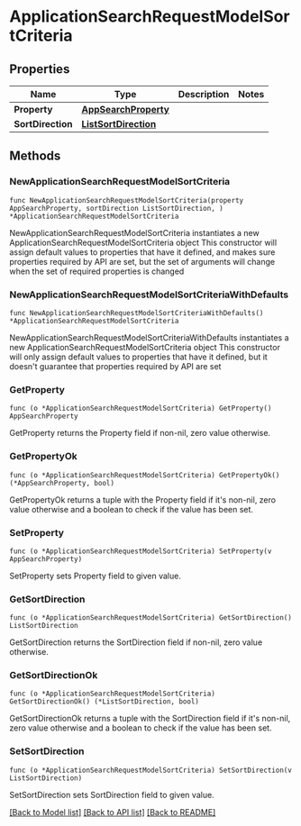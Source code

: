 # ApplicationSearchRequestModelSortCriteria

## Properties

Name | Type | Description | Notes
------------ | ------------- | ------------- | -------------
**Property** | [**AppSearchProperty**](AppSearchProperty.md) |  | 
**SortDirection** | [**ListSortDirection**](ListSortDirection.md) |  | 

## Methods

### NewApplicationSearchRequestModelSortCriteria

`func NewApplicationSearchRequestModelSortCriteria(property AppSearchProperty, sortDirection ListSortDirection, ) *ApplicationSearchRequestModelSortCriteria`

NewApplicationSearchRequestModelSortCriteria instantiates a new ApplicationSearchRequestModelSortCriteria object
This constructor will assign default values to properties that have it defined,
and makes sure properties required by API are set, but the set of arguments
will change when the set of required properties is changed

### NewApplicationSearchRequestModelSortCriteriaWithDefaults

`func NewApplicationSearchRequestModelSortCriteriaWithDefaults() *ApplicationSearchRequestModelSortCriteria`

NewApplicationSearchRequestModelSortCriteriaWithDefaults instantiates a new ApplicationSearchRequestModelSortCriteria object
This constructor will only assign default values to properties that have it defined,
but it doesn't guarantee that properties required by API are set

### GetProperty

`func (o *ApplicationSearchRequestModelSortCriteria) GetProperty() AppSearchProperty`

GetProperty returns the Property field if non-nil, zero value otherwise.

### GetPropertyOk

`func (o *ApplicationSearchRequestModelSortCriteria) GetPropertyOk() (*AppSearchProperty, bool)`

GetPropertyOk returns a tuple with the Property field if it's non-nil, zero value otherwise
and a boolean to check if the value has been set.

### SetProperty

`func (o *ApplicationSearchRequestModelSortCriteria) SetProperty(v AppSearchProperty)`

SetProperty sets Property field to given value.


### GetSortDirection

`func (o *ApplicationSearchRequestModelSortCriteria) GetSortDirection() ListSortDirection`

GetSortDirection returns the SortDirection field if non-nil, zero value otherwise.

### GetSortDirectionOk

`func (o *ApplicationSearchRequestModelSortCriteria) GetSortDirectionOk() (*ListSortDirection, bool)`

GetSortDirectionOk returns a tuple with the SortDirection field if it's non-nil, zero value otherwise
and a boolean to check if the value has been set.

### SetSortDirection

`func (o *ApplicationSearchRequestModelSortCriteria) SetSortDirection(v ListSortDirection)`

SetSortDirection sets SortDirection field to given value.



[[Back to Model list]](../README.md#documentation-for-models) [[Back to API list]](../README.md#documentation-for-api-endpoints) [[Back to README]](../README.md)


